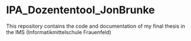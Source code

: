 # IPA_Dozententool_JonBrunke
This repository contains the code and documentation of my final thesis in the IMS (Informatikmittelschule Frauenfeld)
